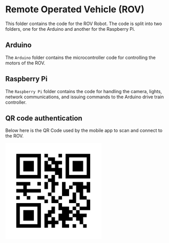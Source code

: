 # Remote Operated Vehicle (ROV)

This folder contains the code for the ROV Robot. The code is split into two folders, one for the Arduino and another for the Raspberry Pi.

## Arduino

The `Arduino` folder contains the microcontroller code for controlling the motors of the ROV.

## Raspberry Pi

The `Raspberry Pi` folder contains the code for handling the camera, lights, network communications, and issuing commands to the Arduino drive train controller.


## QR code authentication

Below here is the QR Code used by the mobile app to scan and connect to the ROV.

![QR Code](./auth.png)
